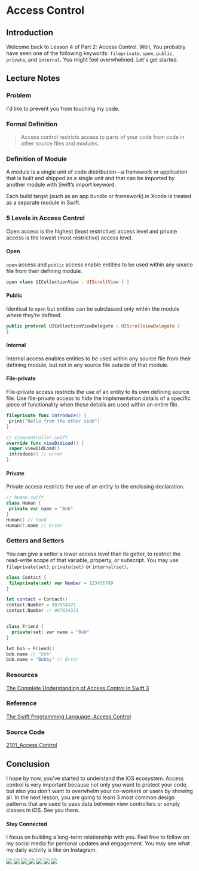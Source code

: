 # Access Control

## Introduction
Welcome back to Lesson 4 of Part 2: Access Control. Well, You probably have seen one of the following keywords: `fileprivate`, `open`, `public`, `private`, and `internal`. You might feel overwhelmed. Let's get started.

## Lecture Notes

### Problem
I'd like to prevent you from touching my code.

### Formal Definition

> Access control restricts access to parts of your code from code in other source files and modules.

### Definition of Module
A module is a single unit of code distribution—a framework or application that is built and shipped as a single unit and that can be imported by another module with Swift’s import keyword.

Each build target (such as an app bundle or framework) in Xcode is treated as a separate module in Swift.

### 5 Levels in Access Control
Open access is the highest (least restrictive) access level and private access is the lowest (most restrictive) access level.

#### Open
`open` access and `public` access enable entities to be used within any source file from their defining module.

```swift
open class UICollectionView : UIScrollView { }
```


#### Public
Identical to `open` but entities can be subclassed only within the module where they’re defined.

```swift
public protocol UICollectionViewDelegate : UIScrollViewDelegate {   
}
```

#### Internal
Internal access enables entities to be used within any source file from their defining module, but not in any source file outside of that module.



#### File-private
File-private access restricts the use of an entity to its own defining source file. Use file-private access to hide the implementation details of a specific piece of functionality when those details are used within an entire file.

```swift
fileprivate func introduce() {
 print("Hello from the other side")
}
```

```swift
// viewcontroller.swift
override func viewDidLoad() {
 super.viewDidLoad()
 introduce() // error
}
```


#### Private
Private access restricts the use of an entity to the enclosing declaration.

```swift
// human.swift
class Human {
 private var name = "Bob"
}
Human() // Good
Human().name // Error
```


### Getters and Setters
You can give a setter a lower access level than its  getter, to restrict the read-write scope of that variable, property, or subscript. You may use `fileprivate(set)`, `private(set)` or `internal(set)`.


```swift
class Contact {
 fileprivate(set) var Number = 123456789
}

let contact = Contact()
contact.Number = 987654321
contact.Number // 987654321


class Friend {
  private(set) var name = "Bob"
}

let bob = Friend()
bob.name // "Bob"
bob.name = "Bobby" // Error
```

### Resources
[The Complete Understanding of Access Control in Swift 3](https://medium.com/ios-geek-community/the-complete-understanding-of-access-control-in-swift-3-c1c71f2add0b)

### Reference
[The Swift Programming Language: Access Control](https://developer.apple.com/library/content/documentation/Swift/Conceptual/Swift_Programming_Language/AccessControl.html)

### Source Code
[2101_Access Control](https://www.dropbox.com/sh/z9ifuxay205ephk/AAAY508zkN3pn3U8kBNCyuVra?dl=0)

## Conclusion
I hope by now, you've started to understand the iOS ecosystem. Access control is very important because not only you want to protect your code, but also you don't want to overwhelm your co-workers or users by showing all. In the next lesson, you are going to learn 3 most common design patterns that are used to pass data between view controllers or simply classes in iOS. See you there. 

#### Stay Connected
I focus on building a long-term relationship with you. Feel free to follow on my social media for personal updates and engagement. You may see what my daily activity is like on Instagram.  

<p>
<a href="http://bobthedeveloper.io"><img src="https://img.shields.io/badge/Personal-Website-333333.svg"></a>
<a href="https://facebook.com/bobthedeveloper"><img src="https://img.shields.io/badge/Facebook-Like-3B5998.svg"></a> <a href="https://youtube.com/bobthedeveloper"><img src="https://img.shields.io/badge/YouTube-Subscribe-CE1312.svg"</a> <a href="https://twitter.com/bobleesj"><img src="https://img.shields.io/badge/Twitter-Follow-55ACEE.svg"></a> <a href="https://instagram.com/bobthedev
"><img src="https://img.shields.io/badge/Instagram-Follow-BB2F92.svg"></a> <a href="https://linkedin.com/in/bobleesj"><img src= "https://img.shields.io/badge/LinkedIn-Connect-0077B5.svg"></a>
<a href="https://medium.com/@bobleesj"><img src="https://img.shields.io/badge/Medium-Read-00AB6C.svg"/></a>
</p>
